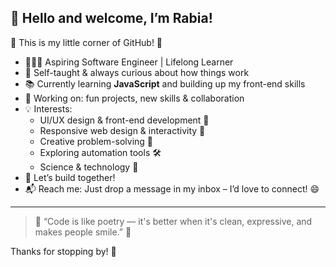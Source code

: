 ## 🎀 Hello and welcome, I’m Rabia!  

🌸 This is my little corner of GitHub! 🌸  

- 👩🏽‍💻 Aspiring Software Engineer | Lifelong Learner
- 🌱 Self-taught & always curious about how things work
- 📚 Currently learning **JavaScript** and building up my front-end skills 
- 🔭 Working on: fun projects, new skills & collaboration  
- 💡 Interests:  
  - UI/UX design & front-end development 📱  
  - Responsive web design & interactivity 💫  
  - Creative problem-solving 🧩  
  - Exploring automation tools 🛠️  
  - Science & technology 🧬  
- 🤝 Let’s build together! 
- 📬 Reach me: Just drop a message in my inbox – I’d love to connect! 😄  

---

> 🌸 “Code is like poetry — it's better when it's clean, expressive, and makes people smile.” 🌸  

Thanks for stopping by! 🧁

<!---
RabiaHassen/RabiaHassen is a ✨ special ✨ repository because its `README.md` (this file) appears on your GitHub profile.
You can click the Preview link to take a look at your changes.
--->
